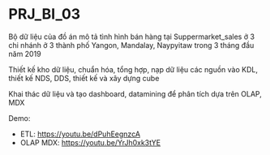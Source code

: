 # PRJ_BI_03
Bộ dữ liệu của đồ án mô tả tình hình bán hàng tại Suppermarket_sales ở 3 chi nhánh ở 3 thành phố Yangon, Mandalay, Naypyitaw trong 3 tháng đầu năm 2019

Thiết kế kho dữ liệu, chuẩn hóa, tổng hợp, nạp dữ liệu các nguồn vào KDL, thiết kế NDS, DDS, thiết kế và xây dựng cube

Khai thác dữ liệu và tạo dashboard, datamining để phân tích dựa trên OLAP, MDX

Demo: 

- ETL: https://youtu.be/dPuhEegnzcA
- OLAP MDX: https://youtu.be/YrJh0xk3tYE 

